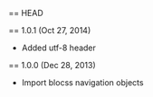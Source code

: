 == HEAD

== 1.0.1 (Oct 27, 2014)

* Added utf-8 header

== 1.0.0 (Dec 28, 2013)

* Import blocss navigation objects